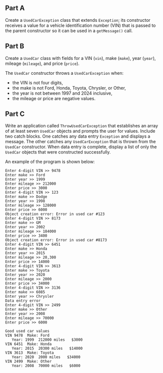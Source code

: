 ## Part A
Create a `UsedCarException` class that extends `Exception`; its constructor receives a value for a vehicle identification number (VIN) that is passed to the parent constructor so it can be used in a `getMessage()` call.

## Part B
Create a `UsedCar` class with fields for a VIN (`vin`), make (`make`), year (`year`), mileage (`mileage`), and price (`price`). 

The `UsedCar` constructor throws a `UsedCarException` when:

* the VIN is not four digits,
* the make is not Ford, Honda, Toyota, Chrysler, or Other,
* the year is not between 1997 and 2024 inclusive,
* the mileage or price are negative values.


## Part C
Write an application called `ThrowUsedCarException` that establishes an array of at least seven `UsedCar` objects and prompts the user for values. Include two catch blocks. One catches any data entry `Exception` and displays a message. The other catches any `UsedCarException` that is thrown from the `UsedCar` constructor. When data entry is complete, display a list of only the `UsedCar` objects that were constructed successfully.

An example of the program is shown below:
```
Enter 4-digit VIN >> 9478
Enter make >> Ford
Enter year >> 1999
Enter mileage >> 212000
Enter price >> 3000
Enter 4-digit VIN >> 123
Enter make >> Dodge
Enter year >> 1998
Enter mileage >> 128000
Enter price >> 6000
Object creation error: Error in used car #123
Enter 4-digit VIN >> 8173
Enter make >> GM
Enter year >> 2002
Enter mileage >> 184000
Enter price >> 3400
Object creation error: Error in used car #8173
Enter 4-digit VIN >> 6451
Enter make >> Honda
Enter year >> 2015
Enter mileage >> 20,300
Enter price >> 14000
Enter 4-digit VIN >> 3613
Enter make >> Toyota
Enter year >> 2020
Enter mileage >> 2000
Enter price >> 34000
Enter 4-digit VIN >> 3136
Enter make >> 6085
Enter year >> Chrysler
Data entry error
Enter 4-digit VIN >> 2499
Enter make >> Other
Enter year >> 2008
Enter mileage >> 70000
Enter price >> 6000

Good used car values
VIN 9478  Make: Ford
   Year: 1999  212000 miles   $3000
VIN 6451  Make: Honda
   Year: 2015  20300 miles   $14000
VIN 3613  Make: Toyota
   Year: 2020  2000 miles   $34000
VIN 2499  Make: Other
   Year: 2008  70000 miles   $6000
```

